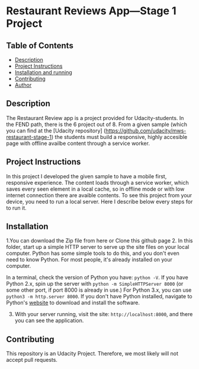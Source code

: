 # Restaurant Reviews App—Stage 1 Project


## Table of Contents

* [Description](#description)
* [Project Instructions](#project-instructions)
* [Installation and running](#installation-and-running)
* [Contributing](#contributing)
* [Author](#author)

## Description

The Restaurant Review app is a project provided for Udacity-students. In the FEND path, there is the 6 project out of 8. From a given sample (which you can find at the [Udacity repository] (https://github.com/udacity/mws-restaurant-stage-1) the students must build a responsive, highly accesible page with offline availbe content through a service worker.

## Project Instructions

In this project I developed the given sample to have a mobile first, responsive experience. The content loads through a service worker, which saves every seen element in a local cache, so in offline mode or with low internet connection there are avaible contents. 
To see this project from your device, you need to run a local server. Here I describe below every steps for to run it.

## Installation

1.You can download the Zip file from here or Clone this github page
2. In this folder, start up a simple HTTP server to serve up the site files on your local computer. Python has some simple tools to do this, and you don't even need to know Python. For most people, it's already installed on your computer. 

In a terminal, check the version of Python you have: `python -V`. If you have Python 2.x, spin up the server with `python -m SimpleHTTPServer 8000` (or some other port, if port 8000 is already in use.) For Python 3.x, you can use `python3 -m http.server 8000`. If you don't have Python installed, navigate to Python's [website](https://www.python.org/) to download and install the software.

3. With your server running, visit the site: `http://localhost:8000`, and there you can see the application.

## Contributing

This repository is an Udacity Project. Therefore, we most likely will not accept pull requests.




